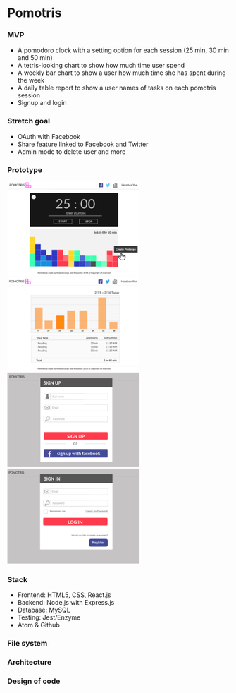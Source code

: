 # Pomotris

### MVP

* A pomodoro clock with a setting option for each session (25 min, 30 min and 50 min)
* A tetris-looking chart to show how much time user spend
* A weekly bar chart to show a user how much time she has spent during the week
* A daily table report to show a user names of tasks on each pomotris session
* Signup and login

### Stretch goal

* OAuth with Facebook
* Share feature linked to Facebook and Twitter
* Admin mode to delete user and more

### Prototype

<img src="assets/clock.png" width="300" display="inline">

<img src="assets/myPage.png" width="300" display="inline">

<img src="assets/signup.png" width="300" display="inline">

<img src="assets/login.png" width="300" display="inline">

### Stack

* Frontend: HTML5, CSS, React.js
* Backend: Node.js with Express.js
* Database: MySQL
* Testing: Jest/Enzyme
* Atom & Github

### File system

### Architecture

### Design of code
